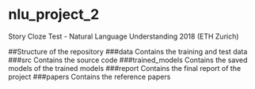 # nlu_project_2
Story Cloze Test - Natural Language Understanding 2018 (ETH Zurich)

##Structure of the repository
###data
Contains the training and test data
###src
Contains the source code
###trained_models
Contains the saved models of the trained models
###report
Contains the final report of the project
###papers
Contains the reference papers
